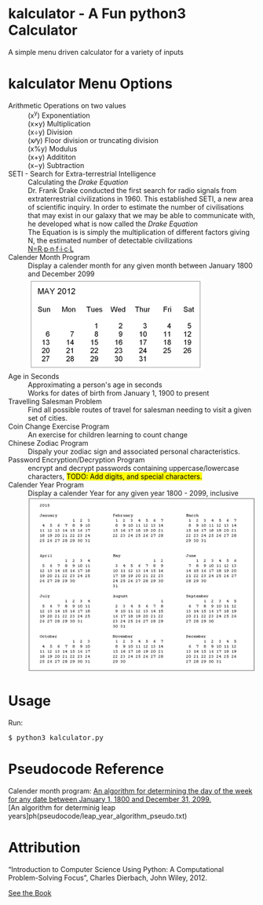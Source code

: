 # kalculator - A Fun python3 Calculator 
A simple menu driven calculator for a variety of inputs

kalculator Menu Options
=======================
<dl>
    <dt>Arithmetic Operations on two values<dt>
        <dd>(x<sup>y</sup>) Exponentiation</dd>
        <dd>(x&times;y) Multiplication</dd>
        <dd>(x&divide;y) Division </dd>
        <dd>(x&#8725;&#8725;y) Floor division or truncating division</dd>
        <dd>(x&percnt;y) Modulus</dd>
        <dd>(x&plus;y) Addititon</dd>
        <dd>(x&minus;y) Subtraction</dd>
    <dt>SETI - Search for Extra-terrestrial Intelligence<dt>
        <dd>Calculating the <i>Drake Equation</i></dd>
        <dd>Dr. Frank Drake conducted the first search for radio signals from
            extraterrestrial civilizations in 1960. This established SETI, a 
            new area of scientific inquiry. In order to estimate the number of
            civilisations that may exist in our galaxy that we may be able to 
            communicate with, he developed what is now called the <i>Drake 
            Equation</i>
        </dd>
        <dd>The Equation is is simply the multiplication of different factors 
            giving N, the estimated number of detectable civilizations
        </dd>
        <dd><a href="static/drake_eq_factors.png">
                N&equals;R&#8729;p&#8729;n&#8729;f&#8729;i&#8729;c&#8729;L
            </a>
        </dd>
    <dt>Calender Month Program</dt>
        <dd>Display a calender month for any given month between January 1800 
            and December 2099
        </dd>
        <dd>
            <img src='static/calendar_month_display_format.png' alt='The calender format of the month'>
        </dd>
    <dt>Age in Seconds</dt>
        <dd>Approximating a person's age in seconds</dd>
        <dd>Works for dates of birth from January 1, 1900 to present</dd>
    <dt>Travelling Salesman Problem</dt>
        <dd>Find all possible routes of travel for salesman needing to visit a 
            given set of cities.
        </dd>
    <dt>Coin Change Exercise Program</dt>
        <dd>An exercise for children learning to count change</dd>
    <dt>Chinese Zodiac Program</dt>
        <dd>Dispaly your zodiac sign and associated personal characteristics.</dd>
    <dt>Password Encryption/Decryption Program</dt>
        <dd>encrypt and decrypt passwords containing uppercase/lowercase characters, 
        <mark>TODO: Add digits, and special characters.</mark> </dd>
    <dt>Calender Year Program</dt>
        <dd>Display a calender Year for any given year 1800 - 2099, inclusive</dd>
        <dd>
            <img src='static/calender_year_display_format.png' alt='The calender format for the year'>
        </dd>
</dl>


Usage
=====
Run:
<pre>
$ <kbd>python3 kalculator.py</kbd>
</pre>

Pseudocode Reference
====================
Calender month program:
[An algorithm for determining the day of the week for any date between January 1, 1800 and December 31, 2099.](pseudocode/day_of_week_algorithm_pseudo.txt)
<br>
[An algorithm for determinig leap years]ph(pseudocode/leap_year_algorithm_pseudo.txt)

Attribution
===========
“Introduction to Computer Science Using Python: A Computational 
Problem-Solving Focus”, Charles Dierbach, John Wiley, 2012.

[See the Book](http://eu.wiley.com/WileyCDA/Section/id-302479.html?query=Charles+Dierbach)


